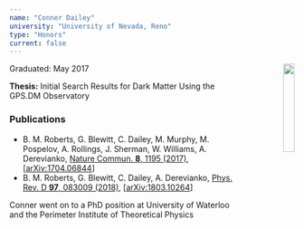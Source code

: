 ```yaml
---
name: "Conner Dailey"
university: "University of Nevada, Reno"
type: "Honors"
current: false
---
```


<div align="right" width="20%" style="border:20px;">
  <img style="border:10px;" align="right" width="20%" src="{{site.baseurl}}/images/students/Conner.jpg">
</div>

Graduated: May 2017

**Thesis:** Initial Search Results for Dark Matter Using the GPS.DM Observatory

### Publications

* B. M. Roberts, G. Blewitt, C. Dailey, M. Murphy, M. Pospelov, A. Rollings, J. Sherman, W. Williams, A. Derevianko, [Nature Commun. **8**, 1195 (2017)](http://dx.doi.org/10.1038/s41467-017-01440-4), [[arXiv:1704.06844](https://arxiv.org/abs/1704.06844)]
* B. M. Roberts, G. Blewitt, C. Dailey, A. Derevianko, [Phys. Rev. D **97**, 083009 (2018)](http://dx.doi.org/10.1103/PhysRevD.97.083009), [[arXiv:1803.10264](http://arxiv.org/abs/1803.10264)]

Conner went on to a PhD position at University of Waterloo and the Perimeter Institute of Theoretical Physics
